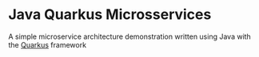 # Java Quarkus Microsservices

A simple microservice architecture demonstration written using Java with the [Quarkus](https://quarkus.io/) framework
